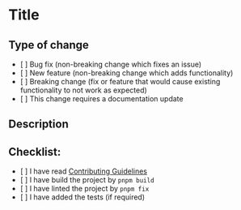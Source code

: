 # Title

<!--
Thanks for opening a PR! Your contribution is much appreciated.
Provide a short summary in the Title above, such as:
* "Feat: add new ..."
* "Fix: remove ..."
* "Chore: change ..."
-->

## Type of change

<!--
Please delete options that are not relevant.
-->

- \[ ] Bug fix (non-breaking change which fixes an issue)
- \[ ] New feature (non-breaking change which adds functionality)
- \[ ] Breaking change (fix or feature that would cause existing functionality to not work as expected)
- \[ ] This change requires a documentation update

## Description

<!--
Describe your changes, and why you're making them.
Is this linked to an open issue, or another pull request? Link it here.
Fixes #(issue)
-->

## Checklist:

<!--
This checklist is mostly useful as a reminder of small things that can easily be forgotten – it is meant as a helpful tool rather than hoops to jump through.
Put an `x` in all the items that apply, and remove any items that are not relevant to this PR.
-->

- \[ ] I have read [Contributing Guidelines][guidelines]
- \[ ] I have build the project by `pnpm build`
- \[ ] I have linted the project by `pnpm fix`
- \[ ] I have added the tests (if required)

[guidelines]: https://github.com/muravjev/.github/blob/main/CONTRIBUTING.md
